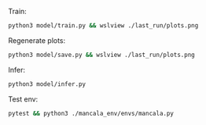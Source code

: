 Train:
```bash
python3 model/train.py && wslview ./last_run/plots.png
```

Regenerate plots:
```bash
python3 model/save.py && wslview ./last_run/plots.png
```

Infer:
```bash
python3 model/infer.py
```

Test env:
```bash
pytest && python3 ./mancala_env/envs/mancala.py
```
